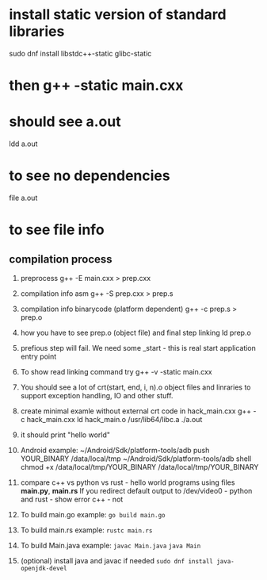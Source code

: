 # install static version of standard libraries
sudo dnf install libstdc++-static glibc-static
# then g++ -static main.cxx
# should see a.out
ldd a.out
# to see no dependencies
file a.out
# to see file info

## compilation process

1. preprocess
g++ -E main.cxx > prep.cxx
2. compilation info asm
g++ -S prep.cxx > prep.s
3. compilation info binarycode (platform dependent)
g++ -c prep.s > prep.o
4. how you have to see prep.o (object file) and final step linking
ld prep.o
5. prefious step will fail. We need some _start - this is real start application entry point
6. To show read linking command try
g++ -v -static main.cxx
7. You should see a lot of crt(start, end, i, n).o object files and linraries to support exception
handling, IO and other stuff.
8. create minimal examle without external crt code in hack_main.cxx
g++ -c hack_main.cxx
ld hack_main.o /usr/lib64/libc.a
./a.out
9. it should print "hello world"
10. Android example:
~/Android/Sdk/platform-tools/adb push YOUR_BINARY /data/local/tmp
~/Android/Sdk/platform-tools/adb shell
chmod +x /data/local/tmp/YOUR_BINARY
/data/local/tmp/YOUR_BINARY
11. compare c++ vs python vs rust - hello world programs using files **main.py**, **main.rs**
If you redirect default output to /dev/video0 - python and rust - show error c++ - not

12. To build main.go example:
```go build main.go```
13. To build main.rs example:
```rustc main.rs```
14. To build Main.java example:
```javac Main.java```
```java Main```
15. (optional) install java and javac if needed 
```sudo dnf install java-openjdk-devel```

